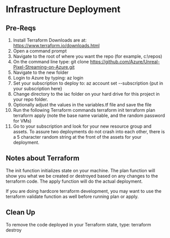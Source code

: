 # Infrastructure Deployment
## Pre-Reqs
1. Install Terraform
    Downloads are at: https://www.terraform.io/downloads.html
2. Open a command prompt
3. Navigate to the root of where you want the repo (for example, c:\repos)
4. On the command line type: git clone https://github.com/Azure/Unreal-Pixel-Streaming-on-Azure.git
5. Navigate to the new folder
6. Login to Azure by typing: az login
7. Set your subscription to deploy to: az account set --subscription {put in your subscription here}
8. Change directory to the iac folder on your hard drive for this project in your repo folder. 
9. Optionally adjust the values in the variables.tf file and save the file
10. Run the following Terraform commands
    terraform init 
    terraform plan
    terraform apply
        (note the base name variable, and the random password for VMs)
11. Go to your subscription and look for your new resource group and assets. To assure two deployments do not crash into each other, there is a 5 character random string at the front of the assets for your deployment. 

## Notes about Terraform
The init function initializes state on your machine. The plan function will show you what we be created or destroyed based on any changes to the terraform code. The apply function will do the actual deployment. 

If you are doing hardcore terraform development, you may want to use the terraform validate function as well before running plan or apply. 

## Clean Up
To remove the code deployed in your Terraform state, type:
    terraform destroy

